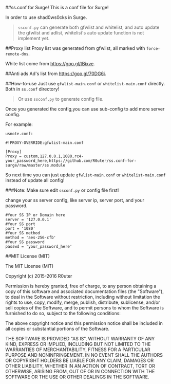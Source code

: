 ##ss.conf for Surge!
This is a conf file for Surge!

In order to use shad0ws0cks in Surge.

> `ssconf.py` can generate both gfwlist and whitelist, and auto update the gfwlist and adlist, whitelist's auto update function is not implement yet.

##Proxy list 
Proxy list was generated from gfwlist, all marked with `force-remote-dns`.

White list come from https://goo.gl/tBixve.

##Anti ads
Ad's list from https://goo.gl/70DG6i.


##How-to-use
Just use `gfwlist-main.conf` or `whitelist-main.conf` directly. Both in `ss.conf` directory!

>Or use `ssconf.py` to generate config file.

Once you generated the config,you can use sub-config to add more server config.

For example:

    usnote.conf:

    #!PROXY-OVERRIDE:gfwlist-main.conf

    [Proxy]
    Proxy = custom,127.0.0.1,1080,rc4-your_password_here,https://github.com/R0uter/ss.conf-for-surge/raw/master/ss.module

So next time you can just update `gfwlist-main.conf` or `whitelist-main.conf` instead of update all config!

###Note:
Make sure edit `ssconf.py` or config file first!

change your ss server config, like server ip, server port, and your password.


    #Your SS IP or Domain here
    server = '127.0.0.1'
    #Your SS port
    port = '1080'
    #Your SS method
    method = 'aes-256-cfb'
    #Your SS password
    passwd = 'your_password_here'

##MIT License (MIT)

The MIT License (MIT)

Copyright (c) 2015-2016 R0uter

Permission is hereby granted, free of charge, to any person obtaining a copy
of this software and associated documentation files (the "Software"), to deal
in the Software without restriction, including without limitation the rights
to use, copy, modify, merge, publish, distribute, sublicense, and/or sell
copies of the Software, and to permit persons to whom the Software is
furnished to do so, subject to the following conditions:

The above copyright notice and this permission notice shall be included in all
copies or substantial portions of the Software.

THE SOFTWARE IS PROVIDED "AS IS", WITHOUT WARRANTY OF ANY KIND, EXPRESS OR
IMPLIED, INCLUDING BUT NOT LIMITED TO THE WARRANTIES OF MERCHANTABILITY,
FITNESS FOR A PARTICULAR PURPOSE AND NONINFRINGEMENT. IN NO EVENT SHALL THE
AUTHORS OR COPYRIGHT HOLDERS BE LIABLE FOR ANY CLAIM, DAMAGES OR OTHER
LIABILITY, WHETHER IN AN ACTION OF CONTRACT, TORT OR OTHERWISE, ARISING FROM,
OUT OF OR IN CONNECTION WITH THE SOFTWARE OR THE USE OR OTHER DEALINGS IN THE
SOFTWARE.

